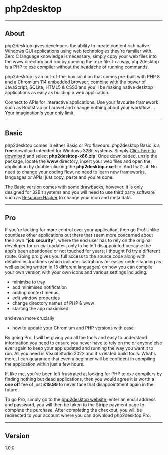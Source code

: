 # php2desktop

-----

## About

php2desktop gives developers the ability to create content rich native Windows GUI applications using web technologies they're familiar with. Zero C language knowledge is necessary, simply copy your web files into the www directory and run by opening the .exe file. In a way, php2desktop is a PHP to exe compiler without the headache of running commands.

php2desktop is an out-of-the-box solution that comes pre-built with PHP 8 and a Chromium 114 embedded browser; combine with the power of JavaScript, SQLite, HTML5 & CSS3 and you'll be making native desktop applications as easy as building a web application.

Connect to APIs for interactive applications. Use your favourite framework such as Bootstrap or Laravel and change nothing about your workflow ... Your imagination's your only limit.

-----

## Basic

php2desktop comes in either Basic or Pro flavours. php2desktop Basic is a **free** download intended for Windows 32Bit systems. Simply [Click here to download](https://github.com/ozboware/php2desktop/releases/tag/v1.0.0) and select **php2desktop-x86.zip**. Once downloaded, unzip the package, locate the **www** directory, insert your web files and open the application by double-clicking the **php2desktop.exe** file. And that's it! No need to change your coding flow, no need to learn new frameworks, languages or APIs; just copy, paste and you're done.

The Basic version comes with some drawbacks, however. It is only designed for 32Bit systems and you will need to use third party software such as [Resource Hacker](http://angusj.com/resourcehacker/) to change your icon and meta data.

-----

## Pro

If you're looking for more control over your application, then go Pro! Unlike countless other applications out there that seem more concerned about their own **"job security"**, where the end user has to rely on the original developer for crucial updates, only to be left disappointed because the app's been abandoned or not touched for years; I thought I'd try a different route. Going pro gives you full access to the source code along with detailed instructions (which include illustrations for easier understanding as well as being written in 15 different languages) on how you can compile your own version with your own icons and various settings including:

- minimise to tray
- add minimised notification
- adding context menus
- edit window properties
- change directory names of PHP & www
- starting the app maximised

and even more crucially

- how to update your Chromium and PHP versions with ease

By going Pro, I will be giving you all the tools and easy to understand information you need to ensure you never have to rely on me or anyone else ever again to keep your app updated and running the way you want it to run. All you need is Visual Studio 2022 and it's related build tools. What's more, I can guarantee that even a beginner will be confident in compiling the application within just a few hours.

If, like me, you've been left frustrated at looking for PHP to exe compilers by finding nothing but dead applications, then you would agree it is worth a **one off** fee of just **£19.99** to never face that disappointment again in the future.

To go Pro, simply go to the [php2desktop website](https://php2desktop/purchase), enter an email address and password, you will then be taken to the Stripe payment page to complete the purchase. After completing the checkout, you will be redirected to your account where you can download php2desktop Pro.

-----

## Version

1.0.0
